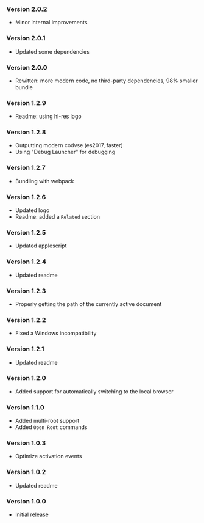 ### Version 2.0.2
- Minor internal improvements

### Version 2.0.1
- Updated some dependencies

### Version 2.0.0
- Rewitten: more modern code, no third-party dependencies, 98% smaller bundle

### Version 1.2.9
- Readme: using hi-res logo

### Version 1.2.8
- Outputting modern codvse (es2017, faster)
- Using "Debug Launcher" for debugging

### Version 1.2.7
- Bundling with webpack

### Version 1.2.6
- Updated logo
- Readme: added a `Related` section

### Version 1.2.5
- Updated applescript

### Version 1.2.4
- Updated readme

### Version 1.2.3
- Properly getting the path of the currently active document

### Version 1.2.2
- Fixed a Windows incompatibility

### Version 1.2.1
- Updated readme

### Version 1.2.0
- Added support for automatically switching to the local browser

### Version 1.1.0
- Added multi-root support
- Added `Open Root` commands

### Version 1.0.3
- Optimize activation events

### Version 1.0.2
- Updated readme

### Version 1.0.0
- Initial release
